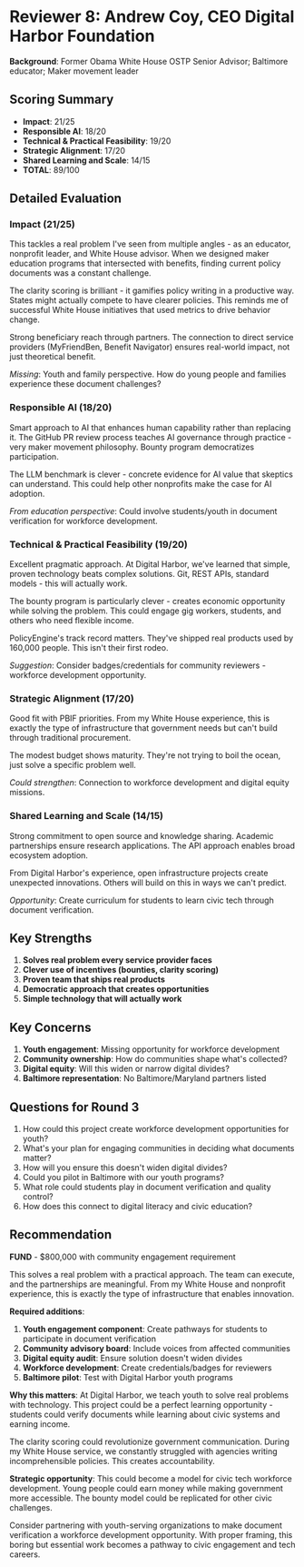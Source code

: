 # Reviewer 8: Andrew Coy, CEO Digital Harbor Foundation
**Background**: Former Obama White House OSTP Senior Advisor; Baltimore educator; Maker movement leader

## Scoring Summary
- **Impact**: 21/25
- **Responsible AI**: 18/20
- **Technical & Practical Feasibility**: 19/20
- **Strategic Alignment**: 17/20
- **Shared Learning and Scale**: 14/15
- **TOTAL**: 89/100

## Detailed Evaluation

### Impact (21/25)
This tackles a real problem I've seen from multiple angles - as an educator, nonprofit leader, and White House advisor. When we designed maker education programs that intersected with benefits, finding current policy documents was a constant challenge.

The clarity scoring is brilliant - it gamifies policy writing in a productive way. States might actually compete to have clearer policies. This reminds me of successful White House initiatives that used metrics to drive behavior change.

Strong beneficiary reach through partners. The connection to direct service providers (MyFriendBen, Benefit Navigator) ensures real-world impact, not just theoretical benefit.

*Missing*: Youth and family perspective. How do young people and families experience these document challenges?

### Responsible AI (18/20)
Smart approach to AI that enhances human capability rather than replacing it. The GitHub PR review process teaches AI governance through practice - very maker movement philosophy. Bounty program democratizes participation.

The LLM benchmark is clever - concrete evidence for AI value that skeptics can understand. This could help other nonprofits make the case for AI adoption.

*From education perspective*: Could involve students/youth in document verification for workforce development.

### Technical & Practical Feasibility (19/20)
Excellent pragmatic approach. At Digital Harbor, we've learned that simple, proven technology beats complex solutions. Git, REST APIs, standard models - this will actually work.

The bounty program is particularly clever - creates economic opportunity while solving the problem. This could engage gig workers, students, and others who need flexible income.

PolicyEngine's track record matters. They've shipped real products used by 160,000 people. This isn't their first rodeo.

*Suggestion*: Consider badges/credentials for community reviewers - workforce development opportunity.

### Strategic Alignment (17/20)
Good fit with PBIF priorities. From my White House experience, this is exactly the type of infrastructure that government needs but can't build through traditional procurement.

The modest budget shows maturity. They're not trying to boil the ocean, just solve a specific problem well.

*Could strengthen*: Connection to workforce development and digital equity missions.

### Shared Learning and Scale (14/15)
Strong commitment to open source and knowledge sharing. Academic partnerships ensure research applications. The API approach enables broad ecosystem adoption.

From Digital Harbor's experience, open infrastructure projects create unexpected innovations. Others will build on this in ways we can't predict.

*Opportunity*: Create curriculum for students to learn civic tech through document verification.

## Key Strengths
1. **Solves real problem every service provider faces**
2. **Clever use of incentives (bounties, clarity scoring)**
3. **Proven team that ships real products**
4. **Democratic approach that creates opportunities**
5. **Simple technology that will actually work**

## Key Concerns
1. **Youth engagement**: Missing opportunity for workforce development
2. **Community ownership**: How do communities shape what's collected?
3. **Digital equity**: Will this widen or narrow digital divides?
4. **Baltimore representation**: No Baltimore/Maryland partners listed

## Questions for Round 3
1. How could this project create workforce development opportunities for youth?
2. What's your plan for engaging communities in deciding what documents matter?
3. How will you ensure this doesn't widen digital divides?
4. Could you pilot in Baltimore with our youth programs?
5. What role could students play in document verification and quality control?
6. How does this connect to digital literacy and civic education?

## Recommendation
**FUND** - $800,000 with community engagement requirement

This solves a real problem with a practical approach. The team can execute, and the partnerships are meaningful. From my White House and nonprofit experience, this is exactly the type of infrastructure that enables innovation.

**Required additions**:
1. **Youth engagement component**: Create pathways for students to participate in document verification
2. **Community advisory board**: Include voices from affected communities
3. **Digital equity audit**: Ensure solution doesn't widen divides
4. **Workforce development**: Create credentials/badges for reviewers
5. **Baltimore pilot**: Test with Digital Harbor youth programs

**Why this matters**:
At Digital Harbor, we teach youth to solve real problems with technology. This project could be a perfect learning opportunity - students could verify documents while learning about civic systems and earning income.

The clarity scoring could revolutionize government communication. During my White House service, we constantly struggled with agencies writing incomprehensible policies. This creates accountability.

**Strategic opportunity**:
This could become a model for civic tech workforce development. Young people could earn money while making government more accessible. The bounty model could be replicated for other civic challenges.

Consider partnering with youth-serving organizations to make document verification a workforce development opportunity. With proper framing, this boring but essential work becomes a pathway to civic engagement and tech careers.